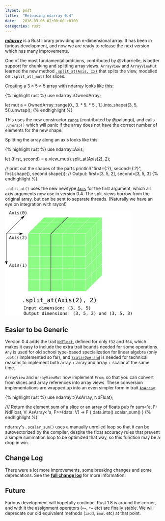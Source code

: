 ```yaml
---
layout: post
title:  "Releasing ndarray 0.4"
date:   2016-03-06 02:00:00 +0100
categories: rust
---
```


[***ndarray***][1] is a Rust library providing an n-dimensional array. It has been
in furious development, and now we are ready to release the next version which
has many improvements.

One of the most fundamental additions, contributed by @vbarrielle, is
better support for chunking and splitting array views. `ArrayView` and
`ArrayViewMut` learned the new method [`.split_at(Axis, Ix)`][sp] that
splits the view, modelled on `.split_at(_mut)` for slices.

[1]: https://github.com/bluss/rust-ndarray
[sp]: https://bluss.github.io/rust-ndarray/master/ndarray/struct.ArrayBase.html#method.split_at

Creating a 3 × 5 × 5 array with ndarray looks like this:

{% highlight rust %}
use ndarray::OwnedArray;

let mut a = OwnedArray::range(0., 3. * 5. * 5., 1.).into_shape((3, 5, 5)).unwrap();
{% endhighlight %}

This uses the new constructor [`range`][r] (contributed by @palango),
and calls `.unwrap()` which will panic if the array does not have the
correct number of elements for the new shape.

[r]: https://bluss.github.io/rust-ndarray/master/ndarray/struct.ArrayBase.html#method.range

Splitting the array along an axis looks like this:

{% highlight rust %}
use ndarray::Axis;

let (first, second) = a.view_mut().split_at(Axis(2), 2);

// print out the shapes of the parts
println!("first={:?}, second={:?}", first.shape(), second.shape());
// Output: first=[3, 5, 2], second=[3, 5, 3]
{% endhighlight %}

`.split_at()` uses the new newtype [`Axis`][ax] for the first argument, which all
axis arguments now use in version 0.4. The split views borrow from the original
array, but can be sent to separate threads. (Naturally we have an eye
on integration with rayon!)

<img alt="split-at" src="/split_at.svg" width="412px" height="340px">

[ax]: https://bluss.github.io/rust-ndarray/master/ndarray/struct.Axis.html

## Easier to be Generic

Version 0.4 adds the trait [`NdFloat`][3], defined for only `f32` and `f64`,
which makes it easy to include the extra trait bounds needed for some 
operations. `Any` is used for old school type-based specialization for
linear algebra (only `.dot()` implemented so far), and [`ScalarOperand`][4] is
needed for technical reasons to implement both array + array and
array + scalar at the same time.

[3]: http://bluss.github.io/rust-ndarray/master/ndarray/trait.NdFloat.html
[4]: http://bluss.github.io/rust-ndarray/master/ndarray/trait.ScalarOperand.html

`ArrayView` and `ArrayViewMut` now implement `From`, so that you can
convert from slices and array references into array views. These
conversion implementations are wrapped up into an even simpler form
in trait [`AsArray`][5].

[5]: http://bluss.github.io/rust-ndarray/master/ndarray/trait.AsArray.html

{% highlight rust %}
use ndarray::{AsArray, NdFloat};

/// Return the element sum of a slice or an array of floats
pub fn sum<'a, F: NdFloat, V: AsArray<'a, F>>(data: V) -> F {
    data.into().scalar_sum()
}
{% endhighlight %}

ndarray's `.scalar_sum()` uses a manually unrolled loop so that it
can be autovectorized by the compiler, despite the float accuracy
rules that prevent a simple summation loop to be optimized that way,
so this function may be a drop in win.

## Change Log

There were a lot more improvements, some breaking changes
and some deprecations. See the [**full change log**][2] for more information!

[2]: https://github.com/bluss/rust-ndarray#recent-changes

## Future

Furious development will hopefully continue. Rust 1.8 is around the corner,
and with it the assignment operators (`+=`, `*=` etc) are finally stable.
We will deprecate our old equivalent methods (`iadd`, `imul` etc) at
that point.

